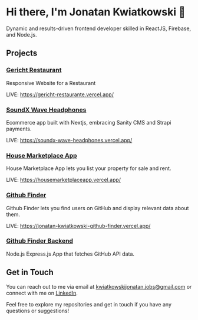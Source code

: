 # Hi there, I'm Jonatan Kwiatkowski 👋

Dynamic and results-driven frontend developer skilled in ReactJS, Firebase, and Node.js.

## Projects

### [Gericht Restaurant](https://github.com/Joniqs/gerich_restaurant)

Responsive Website for a Restaurant 

LIVE: https://gericht-restaurante.vercel.app/ 

### [SoundX Wave Headphones](https://github.com/Joniqs/nextjs-react-ecommerce)

Ecommerce app built with Nextjs, embracing Sanity CMS and Strapi payments. 

LIVE: https://soundx-wave-headphones.vercel.app/

### [House Marketplace App](https://github.com/Joniqs/housemarketplaceapp)

House Marketplace App lets you list your property for sale and rent.

LIVE: https://housemarketplaceapp.vercel.app/

### [Github Finder](https://github.com/Joniqs/github-finder)

Github Finder lets you find users on GitHub and display relevant data about them.

LIVE: https://jonatan-kwiatkowski-github-finder.vercel.app/

### [Github Finder Backend](https://github.com/Joniqs/github-finder-backend)

Node.js Express.js App that fetches GitHub API data.

## Get in Touch

You can reach out to me via email at [kwiatkowskijonatan.jobs@gmail.com](mailto:kwiatkowskijonatan.jobs@gmail.com) or connect with me on [LinkedIn](https://www.linkedin.com/in/jonatan-kwiatkowski-9824a6217/).

Feel free to explore my repositories and get in touch if you have any questions or suggestions!
